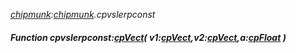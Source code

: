 _[chipmunk](../../modules/chipmunk/chipmunk-module.md):[chipmunk](../../modules/chipmunk/chipmunk-module.md).cpvslerpconst_
##### Function cpvslerpconst:[cpVect](../../modules/chipmunk/chipmunk-cpvect.md)( v1:[cpVect](../../modules/chipmunk/chipmunk-cpvect.md),v2:[cpVect](../../modules/chipmunk/chipmunk-cpvect.md),a:[cpFloat](../../modules/chipmunk/chipmunk-cpfloat.md) )

